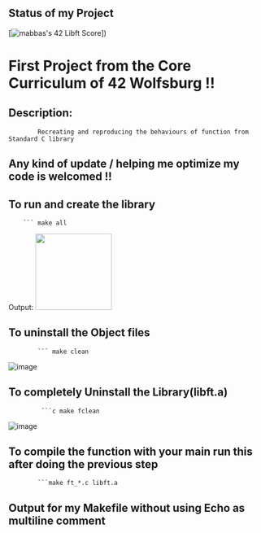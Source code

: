 ## Status of my Project 
[![mabbas's 42 Libft Score](https://badge42.vercel.app/api/v2/cl33nxvl8001109l2p31ppqso/project/2571548)])



# First Project from the Core Curriculum of 42 Wolfsburg !!

## Description: 
            Recreating and reproducing the behaviours of function from Standard C library 
## Any kind of update / helping me optimize my code is welcomed !!             

## To run and create the library 
        ``` make all
   Output:
<img src="https://user-images.githubusercontent.com/66947064/172187096-b93cabea-adb6-4390-adce-16b46ec1208e.png" width="150" height="150">
## To uninstall the Object files
            ``` make clean
            
   ![image](https://user-images.githubusercontent.com/66947064/172187232-19d993c1-d41f-431a-b285-9ecf41890912.png)
            
## To completely Uninstall the Library(libft.a) 
             ```c make fclean
 ![image](https://user-images.githubusercontent.com/66947064/172187267-144e9904-383c-4e2a-a346-ed7da795b5c4.png)
## To compile the function with your main run this after doing the previous step
            ```make ft_*.c libft.a
           
## Output for my Makefile without using Echo as multiline comment

